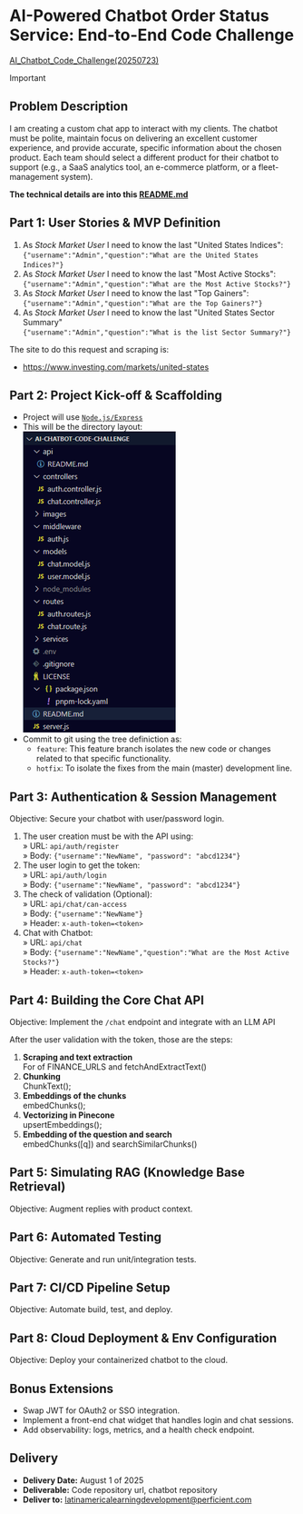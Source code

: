 # AI-Powered Chatbot Order Status Service: End-to-End Code Challenge

[AI_Chatbot_Code_Challenge(20250723)](
https://docs.google.com/document/d/1zZCIyEbKMMtyfb0tmi_OF0-P2THC3_Jp_qK894VxS1w/edit?tab=t.0)

>[!IMPORTANT]
>
> ## Problem Description
>
>I am creating a custom chat app to interact with my clients. The chatbot must be polite, maintain focus on delivering an excellent customer experience, and provide accurate, specific information about the chosen product. Each team should select a different product for their chatbot to support (e.g., a SaaS analytics tool, an e-commerce platform, or a fleet-management system).
>
>**The technical details are into this [README.md](api/README.md)**
>
> ## Part 1: User Stories & MVP Definition
>
> 1. As _Stock Market User_ I need to know the last "United States Indices": </br> `{"username":"Admin","question":"What are the United States Indices?"}`
> 2. As _Stock Market User_ I need to know the last "Most Active Stocks": </br> `{"username":"Admin","question":"What are the Most Active Stocks?"}`
> 3. As _Stock Market User_ I need to know the last "Top Gainers": </br> `{"username":"Admin","question":"What are the Top Gainers?"}`
> 4. As _Stock Market User_ I need to know the last "United States Sector Summary" </br> `{"username":"Admin","question":"What is the list Sector Summary?"}`
>
> The site to do this request and scraping is:
> * <https://www.investing.com/markets/united-states>
>
> ## Part 2: Project Kick-off & Scaffolding
>
>* Project will use [`Node.js/Express`](https://expressjs.com/)
>* This will be the directory layout: </br> ![Layout of the project](images/2025-07-28_174216.png "Layout of the project")
>* Commit to git using the tree definiction as:
>   * `feature`: This feature branch isolates the new code or changes related to that specific functionality.
>   * `hotfix`: To isolate the fixes from the main (master) development line.
>
> ## Part 3: Authentication & Session Management
>
> Objective: Secure your chatbot with user/password login.
>
> 1. The user creation must be with the API using: </br> » URL:  `api/auth/register` </br> » Body: `{"username":"NewName", "password": "abcd1234"}`
> 2. The user login to get the token: </br> » URL: `api/auth/login` </br> » Body: `{"username":"NewName", "password": "abcd1234"}`
> 3. The check of validation (Optional): </br> » URL: `api/chat/can-access` </br> » Body: `{"username":"NewName"}` </br> » Header: `x-auth-token=<token>`
> 4. Chat with Chatbot: </br> » URL: `api/chat` </br> » Body: `{"username":"NewName","question":"What are the Most Active Stocks?"}` </br> » Header: `x-auth-token=<token>`
>
> ## Part 4: Building the Core Chat API
>
> Objective: Implement the `/chat` endpoint and integrate with an LLM API
>
> After the user validation with the token, those are the steps:
> 1. **Scraping and text extraction**</br> For of FINANCE_URLS and fetchAndExtractText()
> 2. **Chunking** </br>ChunkText();
> 3. **Embeddings of the chunks** </br> embedChunks();
> 4. **Vectorizing in Pinecone** </br> upsertEmbeddings();
> 5. **Embedding of the question and search** </br> embedChunks([q]) and searchSimilarChunks()
>
> ## Part 5: Simulating RAG (Knowledge Base Retrieval)
>
> Objective: Augment replies with product context.
>
> ## Part 6: Automated Testing
>
> Objective: Generate and run unit/integration tests.
>
> ## Part 7: CI/CD Pipeline Setup
>
> Objective: Automate build, test, and deploy.
>
> ## Part 8: Cloud Deployment & Env Configuration
>
> Objective: Deploy your containerized chatbot to the cloud.
>
> ## Bonus Extensions
>
> * Swap JWT for OAuth2 or SSO integration.
> * Implement a front-end chat widget that handles login and chat sessions.
> * Add observability: logs, metrics, and a health check endpoint.
>
> ## Delivery
>
> * **Delivery Date:** August 1 of 2025
> * **Deliverable:** Code repository url, chatbot repository
> * **Deliver to:** <latinamericalearningdevelopment@perficient.com>



